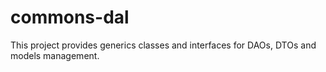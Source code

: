 # commons-dal #

This project provides generics classes and interfaces for DAOs, DTOs and models management.
